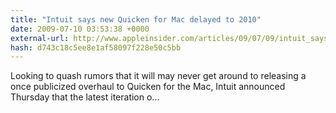 ```yaml
---
title: "Intuit says new Quicken for Mac delayed to 2010"
date: 2009-07-10 03:53:38 +0000
external-url: http://www.appleinsider.com/articles/09/07/09/intuit_says_new_quicken_for_mac_delayed_to_2010.html
hash: d743c18c5ee8e1af58097f228e50c5bb
---
```


Looking to quash rumors that it will may never get around to releasing a once publicized overhaul to Quicken for the Mac, Intuit announced Thursday that the latest iteration o...
